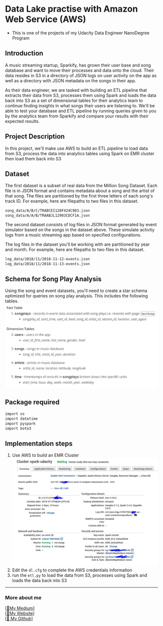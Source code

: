 # Data Lake practise with Amazon Web Service (AWS)
- This is one of the projects of my Udacity Data Engineer NanoDegree Program

## Introduction
A music streaming startup, Sparkify, has grown their user base and song database and want to move their processes and data onto the cloud. Their data resides in S3 in a directory of JSON logs on user activity on the app as well as a directory with JSON metadata on the songs in their app.

As their data engineer, we are tasked with building an ETL pipeline that extracts their data from S3, processes them using Spark and loads the data back into S3 as a set of dimensional tables for their analytics team to continue finding insights in what songs their users are listening to. We'll be able to test your database and ETL pipeline by running queries given to you by the analytics team from Sparkify and compare your results with their expected results.

## Project Description
In this project, we'll make use AWS to build an ETL pipeline to load data from S3, process the data into analytics tables using Spark on EMR cluster then load them back into S3

## Dataset
The first dataset is a subset of real data from the Million Song Dataset. Each file is in JSON format and contains metadata about a song and the artist of that song. The files are partitioned by the first three letters of each song's track ID. For example, here are filepaths to two files in this dataset.
``` 
song_data/A/B/C/TRABCEI128F424C983.json
song_data/A/A/B/TRAABJL12903CDCF1A.json
```

The second dataset consists of log files in JSON format generated by event simulator based on the songs in the dataset above. These simulate activity logs from a music streaming app based on specified configurations.<br/>

The log files in the dataset you'll be working with are partitioned by year and month. For example, here are filepaths to two files in this dataset.<br/>
```
log_data/2018/11/2018-11-12-events.json
log_data/2018/11/2018-11-13-events.json
```
## Schema for Song Play Analysis
Using the song and event datasets, you'll need to create a star schema optimized for queries on song play analysis. This includes the following tables.<br/>
![p2](schema.JPG)

## Package required
```
import os
import datetime
import pyspark
import boto3
```
## Implementation steps
1. Use AWS to build an EMR Cluster <br/>
![p1](EMR.JPG)
2. Edit the ```dl.cfg``` to complete the AWS credentials information
5. run the ```etl.py``` to load the data from S3, processes using Spark and loads the data back into S3

-------------------------------------------------------------------------------------------------------------------------------------
### More about me
[[:pencil:My Medium]](https://medium.com/@patrickhk)<br/>
[[:house_with_garden:My Website]](https://www.fiyeroleung.com/)<br/>
[[:space_invader:	My Github]](https://github.com/fiyero)<br/>
```
